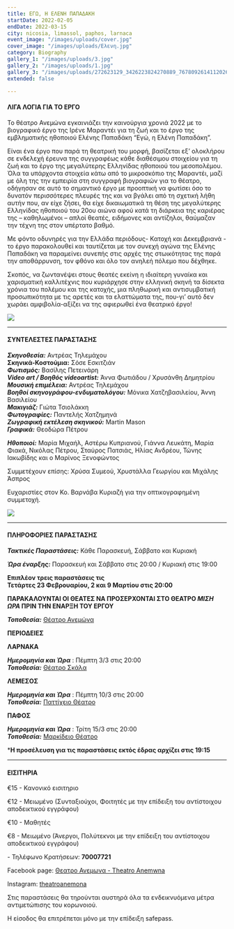 ```yaml
---
title: ΕΓΩ, Η ΕΛΕΝΗ ΠΑΠΑΔΑΚΗ
startDate: 2022-02-05
endDate: 2022-03-15
city: nicosia, limassol, paphos, larnaca
event_image: "/images/uploads/cover.jpg"
cover_image: "/images/uploads/Ελενη.jpg"
category: Biography
gallery_1: "/images/uploads/3.jpg"
gallery_2: "/images/uploads/1.jpg"
gallery_3: "/images/uploads/272623129_3426223824270889_767809261411202629_n.jpg"
extended: false

---
```

#### ΛΙΓΑ ΛΟΓΙΑ ΓΙΑ ΤΟ ΕΡΓΟ

Το θέατρο Ανεμώνα εγκαινιάζει την καινούργια χρονιά 2022 με το βιογραφικό έργο της Ιρένε Μαραντέι για τη ζωή και το έργο της εμβληματικής ηθοποιού Ελένης Παπαδάκη “Εγώ, η Ελένη Παπαδάκη”.

Είναι ένα έργο που παρά τη θεατρική του μορφή, βασίζεται εξ’ ολοκλήρου σε ενδελεχή έρευνα της συγγραφέως κάθε διαθέσιμου στοιχείου για τη ζωή και το έργο της μεγαλύτερης Ελληνίδας ηθοποιού του μεσοπολέμου. Όλα τα υπάρχοντα στοιχεία κάτω από το μικροσκόπιο της Μαραντέι, μαζί με όλη της την εμπειρία στη συγγραφή βιογραφιών για το θέατρο, οδήγησαν σε αυτό το σημαντικό έργο με προοπτική να φωτίσει όσο το δυνατόν περισσότερες πλευρές της και να βγάλει από τη σχετική λήθη αυτήν που, αν είχε ζήσει, θα είχε δικαιωματικά τη θέση της μεγαλύτερης Ελληνίδας ηθοποιού του 20ου αιώνα αφού κατά τη διάρκεια της καριέρας της – καθηλωμένοι – απλοί θεατές, ειδήμονες και αντίζηλοι, θαύμαζαν την τέχνη της στον υπέρτατο βαθμό.

Με φόντο οδυνηρές για την Ελλάδα περιόδους- Κατοχή και Δεκεμβριανά - το έργο παρακολουθεί και ταυτίζεται με τον συνεχή αγώνα της Ελένης Παπαδάκη να παραμείνει συνεπής στις αρχές της στωικότητας της παρά την αποθάρρυνση, τον φθόνο και όλο τον ανηλεή πόλεμο που δέχθηκε.

Σκοπός, να ζωντανέψει στους θεατές εκείνη η ιδιαίτερη γυναίκα και χαρισματική καλλιτέχνις που κυριάρχησε στην ελληνική σκηνή τα δίσεκτα χρόνια του πολέμου και της κατοχής, μια πληθωρική και αντισυμβατική προσωπικότητα με τις αρετές και τα ελαττώματα της, που-γι’ αυτό δεν χωράει αμφιβολία-αξίζει να της αφιερωθεί ένα θεατρικό έργο!

![](/images/uploads/8.jpg)

***

#### ΣΥΝΤΕΛΕΣΤΕΣ ΠΑΡΑΣΤΑΣΗΣ

**_Σκηνοθεσία:_** Αντρέας Τηλεμάχου  
**Σκηνικά-Κοστούμια:** Σόσε Εσκιτζιάν  
**_Φωτισμός:_** Βασίλης Πετεινάρη  
**_Video art / Βοηθός videoartist:_** Άννα Φωτιάδου / Χρυσάνθη Δημητρίου  
**_Μουσική επιμέλεια:_** Αντρέας Τηλεμάχου  
**_Βοηθοί σκηνογράφου-ενδυματολόγου:_** Μόνικα Χατζηβασιλείου, Άννη Βασιλείου  
**_Μακιγιάζ:_** Γιώτα Τσιολάκκη  
**_Φωτογραφίες:_** Παντελής Χατζημηνά  
**_Ζωγραφική εκτέλεση σκηνικού:_** Martin Mason  
**_Γραφικά:_** Θεοδώρα Πέτρου

**_Ηθοποιοί:_** Μαρία Μιχαήλ, Αστέρω Κυπριανού, Γιάννα Λευκάτη, Μαρία Φιακά, Νικόλας Πέτρου, Σταύρος Πατσιάς, Ηλίας Ανδρέου, Τώνης Ιακωβίδης και ο Μαρίνος Ξενοφώντος

Συμμετέχουν επίσης: Χρύσα Συμεού, Χρυστάλλα Γεωργίου και Μιχάλης Άσπρος

Ευχαριστίες στον Κο. Βαρνάβα Κυριαζή για την οπτικογραφημένη συμμετοχή.

![](/images/uploads/272663050_3426223714270900_2028067647784349600_n.jpg)

***

#### ΠΛΗΡΟΦΟΡΙΕΣ ΠΑΡΑΣΤΑΣΗΣ

**_Τακτικές Παραστάσεις:_** Κάθε Παρασκευή, Σάββατο και Κυριακή

**_Ώρα έναρξης:_** Παρασκευή και Σάββατο στις 20:00 / Κυριακή στις 19:00

**Επιπλέον τρεις παραστάσεις τις   
Τετάρτες 23 Φεβρουαρίου, 2 και 9 Μαρτίου στις 20:00**

**ΠΑΡΑΚΑΛΟΥΝΤΑΙ ΟΙ ΘΕΑΤΕΣ ΝΑ ΠΡΟΣΕΡΧΟΝΤΑΙ ΣΤΟ ΘΕΑΤΡΟ _ΜΙΣΗ ΩΡΑ_ ΠΡΙΝ ΤΗΝ ΕΝΑΡΞΗ ΤΟΥ ΕΡΓΟΥ**

**_Τοποθεσία:_** [Θέατρο Ανεμώνα](https://www.google.com/maps/place/%CE%98%CE%95%CE%91%CE%A4%CE%A1%CE%9F+%CE%91%CE%9D%CE%95%CE%9C%CE%A9%CE%9D%CE%91/@35.1186169,33.3784454,17z/data=!3m1!4b1!4m5!3m4!1s0x14de19d165417881:0x5482cd1472102e74!8m2!3d35.1186169!4d33.3806341 "https://www.google.com/maps/place/%CE%98%CE%95%CE%91%CE%A4%CE%A1%CE%9F+%CE%91%CE%9D%CE%95%CE%9C%CE%A9%CE%9D%CE%91/@35.1186169,33.3784454,17z/data=!3m1!4b1!4m5!3m4!1s0x14de19d165417881:0x5482cd1472102e74!8m2!3d35.1186169!4d33.3806341")

**ΠΕΡΙΟΔΕΙΕΣ**

**ΛΑΡΝΑΚΑ**

**_Ημερομηνία και Ώρα_** : Πέμπτη  3/3 στις 20:00  
**_Τοποθεσία:_** [Θέατρο Σκάλα]( "https://www.google.com/maps/place/Theater+Skala+Larnaka/@34.9191103,33.6301992,17z/data=!3m1!4b1!4m5!3m4!1s0x14e082a6e362e26b:0x800ef26e458168d!8m2!3d34.9191059!4d33.6323879")

**ΛΕΜΕΣΟΣ**

**_Ημερομηνία και Ώρα_** : Πέμπτη 10/3 στις 20:00  
**_Τοποθεσία:_** [Παττίχειο Θέατρο](https://www.google.com/maps/place/%CE%A0%CE%B1%CF%84%CF%84%CE%B9%CF%87%CE%B5%CE%AF%CE%BF+%CE%94%CE%B7%CE%BC%CE%BF%CF%84%CE%B9%CE%BA%CF%8C+%CE%98%CE%AD%CE%B1%CF%84%CF%81%CE%BF/@34.6808975,33.0414947,17z/data=!3m1!4b1!4m5!3m4!1s0x14e7330e3a40b37f:0xa33ce6e4d7f4bc8!8m2!3d34.6808931!4d33.0436834)

**ΠΑΦΟΣ**

**_Ημερομηνία και Ώρα_** : Τρίτη 15/3 στις 20:00  
**_Τοποθεσία:_** [Μαρκίδειο Θέατρο](https://www.google.com/maps/place/Markideio+Theatre/@34.7781642,32.4210447,17z/data=!3m1!4b1!4m5!3m4!1s0x14e706f5450bd66d:0x68a598c2c5136439!8m2!3d34.7781101!4d32.4232146)

***Η προσέλευση για τις παραστάσεις εκτός έδρας αρχίζει στις 19:15**

***

#### ΕΙΣΙΤΗΡΙΑ

€15 - Κανονικό εισιτηριο

€12 - Μειωμένο (Συνταξιούχοι, Φοιτητές με την επίδειξη του αντίστοιχου αποδεικτικού εγγράφου)

€10 - Μαθητές

€8 - Μειωμένο (Άνεργοι, Πολύτεκνοι με την επίδειξη του αντίστοιχου αποδεικτικού εγγράφου)

\- Τηλέφωνο Κρατήσεων: **70007721**

Facebook page: [Θεατρο Ανεμωνα - Theatro Anemwna](https://www.facebook.com/TheatroAnemwna "https://www.facebook.com/TheatroAnemwna")

Instagram: [theatroanemona](https://www.instagram.com/theatroanemona/ "https://www.instagram.com/theatroanemona/")

Στις παραστάσεις θα τηρούνται αυστηρά όλα τα ενδεικνυόμενα μέτρα αντιμετώπισης του κορωνοιού.

Η είσοδος θα επιτρέπεται μόνο με την επίδειξη safepass.
